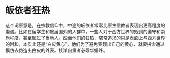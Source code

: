 # 皈依者狂热

这个词原意是，在宗教信仰中，中途的皈依者常常比原生信教者表现出更高程度的虔诚。比如在留学生和旅居国外的人群中，一些人对于西方世界的规则的遵守和崇尚程度，甚至超过了当地人。然而他们的狂热，常常追求的只是表面上与西方世界的附和，本质上还是“白皮黄心”。他们为了避免表现出自己的黄心，就要拼命通过模仿去伪造出白皮的外表。挟洋自重者必辱华媚外。

